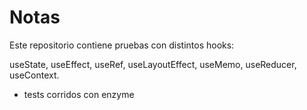 # Notas

Este repositorio contiene pruebas con distintos hooks:

useState, useEffect, useRef, useLayoutEffect, useMemo, useReducer, useContext.

+ tests corridos con enzyme


